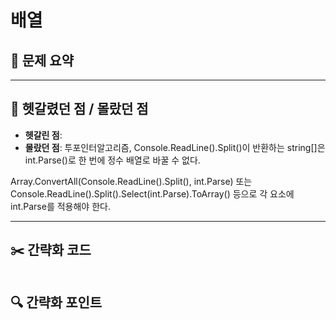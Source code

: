 # 배열

## 📝 문제 요약


---

## 🤔 헷갈렸던 점 / 몰랐던 점
- **헷갈린 점**:
- **몰랐던 점**: 투포인터알고리즘, Console.ReadLine().Split()이 반환하는 string[]은 int.Parse()로 한 번에 정수 배열로 바꿀 수 없다.</br>

Array.ConvertAll(Console.ReadLine().Split(), int.Parse) 또는 Console.ReadLine().Split().Select(int.Parse).ToArray() 등으로 각 요소에 int.Parse를 적용해야 한다.

---

## ✂️ 간략화 코드
```cs

```

## 🔍 간략화 포인트
